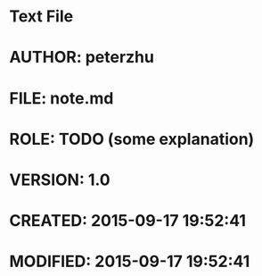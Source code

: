 # Text File
# AUTHOR:   peterzhu
# FILE:     note.md
# ROLE:     TODO (some explanation)
# VERSION:     1.0
# CREATED:  2015-09-17 19:52:41
# MODIFIED: 2015-09-17 19:52:41
###

